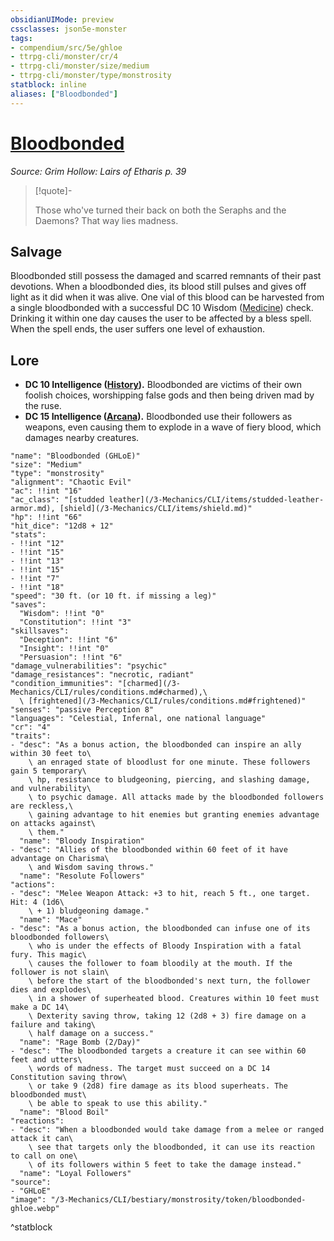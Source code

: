 ```yaml
---
obsidianUIMode: preview
cssclasses: json5e-monster
tags:
- compendium/src/5e/ghloe
- ttrpg-cli/monster/cr/4
- ttrpg-cli/monster/size/medium
- ttrpg-cli/monster/type/monstrosity
statblock: inline
aliases: ["Bloodbonded"]
---
```

# [Bloodbonded](3-Mechanics\CLI\bestiary\monstrosity/bloodbonded-ghloe.md)
*Source: Grim Hollow: Lairs of Etharis p. 39*  

> [!quote]-  
> 
> Those who've turned their back on both the Seraphs and the Daemons? That way lies madness.

## Salvage

Bloodbonded still possess the damaged and scarred remnants of their past devotions. When a bloodbonded dies, its blood still pulses and gives off light as it did when it was alive. One vial of this blood can be harvested from a single bloodbonded with a successful DC 10 Wisdom ([Medicine](/3-Mechanics/CLI/rules/skills.md#Medicine)) check. Drinking it within one day causes the user to be affected by a bless spell. When the spell ends, the user suffers one level of exhaustion.

## Lore

- **DC 10 Intelligence ([History](/3-Mechanics/CLI/rules/skills.md#History)).** Bloodbonded are victims of their own foolish choices, worshipping false gods and then being driven mad by the ruse.  
- **DC 15 Intelligence ([Arcana](/3-Mechanics/CLI/rules/skills.md#Arcana)).** Bloodbonded use their followers as weapons, even causing them to explode in a wave of fiery blood, which damages nearby creatures.  

```statblock
"name": "Bloodbonded (GHLoE)"
"size": "Medium"
"type": "monstrosity"
"alignment": "Chaotic Evil"
"ac": !!int "16"
"ac_class": "[studded leather](/3-Mechanics/CLI/items/studded-leather-armor.md), [shield](/3-Mechanics/CLI/items/shield.md)"
"hp": !!int "66"
"hit_dice": "12d8 + 12"
"stats":
- !!int "12"
- !!int "15"
- !!int "13"
- !!int "15"
- !!int "7"
- !!int "18"
"speed": "30 ft. (or 10 ft. if missing a leg)"
"saves":
  "Wisdom": !!int "0"
  "Constitution": !!int "3"
"skillsaves":
  "Deception": !!int "6"
  "Insight": !!int "0"
  "Persuasion": !!int "6"
"damage_vulnerabilities": "psychic"
"damage_resistances": "necrotic, radiant"
"condition_immunities": "[charmed](/3-Mechanics/CLI/rules/conditions.md#charmed),\
  \ [frightened](/3-Mechanics/CLI/rules/conditions.md#frightened)"
"senses": "passive Perception 8"
"languages": "Celestial, Infernal, one national language"
"cr": "4"
"traits":
- "desc": "As a bonus action, the bloodbonded can inspire an ally within 30 feet to\
    \ an enraged state of bloodlust for one minute. These followers gain 5 temporary\
    \ hp, resistance to bludgeoning, piercing, and slashing damage, and vulnerability\
    \ to psychic damage. All attacks made by the bloodbonded followers are reckless,\
    \ gaining advantage to hit enemies but granting enemies advantage on attacks against\
    \ them."
  "name": "Bloody Inspiration"
- "desc": "Allies of the bloodbonded within 60 feet of it have advantage on Charisma\
    \ and Wisdom saving throws."
  "name": "Resolute Followers"
"actions":
- "desc": "Melee Weapon Attack: +3 to hit, reach 5 ft., one target. Hit: 4 (1d6\
    \ + 1) bludgeoning damage."
  "name": "Mace"
- "desc": "As a bonus action, the bloodbonded can infuse one of its bloodbonded followers\
    \ who is under the effects of Bloody Inspiration with a fatal fury. This magic\
    \ causes the follower to foam bloodily at the mouth. If the follower is not slain\
    \ before the start of the bloodbonded's next turn, the follower dies and explodes\
    \ in a shower of superheated blood. Creatures within 10 feet must make a DC 14\
    \ Dexterity saving throw, taking 12 (2d8 + 3) fire damage on a failure and taking\
    \ half damage on a success."
  "name": "Rage Bomb (2/Day)"
- "desc": "The bloodbonded targets a creature it can see within 60 feet and utters\
    \ words of madness. The target must succeed on a DC 14 Constitution saving throw\
    \ or take 9 (2d8) fire damage as its blood superheats. The bloodbonded must\
    \ be able to speak to use this ability."
  "name": "Blood Boil"
"reactions":
- "desc": "When a bloodbonded would take damage from a melee or ranged attack it can\
    \ see that targets only the bloodbonded, it can use its reaction to call on one\
    \ of its followers within 5 feet to take the damage instead."
  "name": "Loyal Followers"
"source":
- "GHLoE"
"image": "/3-Mechanics/CLI/bestiary/monstrosity/token/bloodbonded-ghloe.webp"
```
^statblock